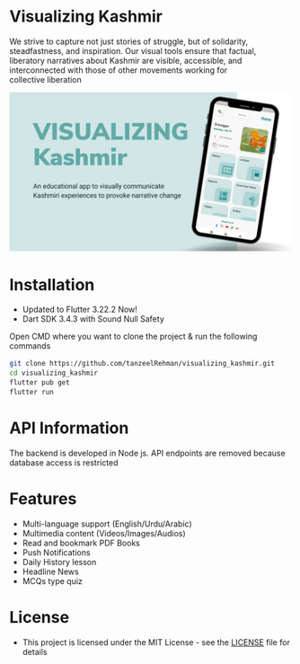 # Visualizing Kashmir
We strive to capture not just stories of struggle, but of solidarity, steadfastness, and inspiration. Our visual tools ensure that factual, liberatory narratives about Kashmir are visible, accessible, and interconnected with those of other movements working for collective liberation

![Visualizing Kashmir](https://github.com/tanzeelRehman/visualizing_kashmir/blob/main/VKMain.jpg)

# Installation
- Updated to Flutter 3.22.2 Now!
- Dart SDK 3.4.3 with Sound Null Safety
  
Open CMD where you want to clone the project & run the following commands
```bash
git clone https://github.com/tanzeelRehman/visualizing_kashmir.git
cd visualizing_kashmir
flutter pub get
flutter run
``` 
# API Information
The backend is developed in Node js.
API endpoints are removed because database access is restricted

# Features
- Multi-language support (English/Urdu/Arabic)
- Multimedia content (Videos/Images/Audios)
- Read and bookmark PDF Books
- Push Notifications
- Daily History lesson
- Headline News
- MCQs type quiz

# License
- This project is licensed under the MIT License - see the [LICENSE](https://github.com/tanzeelRehman/visualizing_kashmir/blob/main/LICENSE.md) file for details
